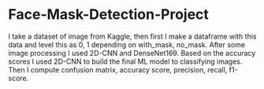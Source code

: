 # Face-Mask-Detection-Project
I take a dataset of image from Kaggle, then first I make a dataframe with this data and level this as 0, 1 depending on with_mask, no_mask. After some image processing I used 2D-CNN and DenseNet169. Based on the accuracy scores I used 2D-CNN to build the final ML model to classifying images. Then I compute confusion matrix, accuracy score, precision, recall,  f1-score.
